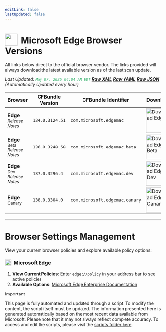 ```yaml
---
editLink: false
lastUpdated: false
---
```


# <img src="/images/edge.png" style="height: 40px; display: inline-block; margin-right: 4px; vertical-align: text-bottom;"> Microsoft Edge Browser Versions

<span class="extra-small">All links below direct to the official browser vendor. The links provided will always download the latest available version as of the last scan update.</span>

<span class="extra-small">_Last Updated: <code style="color : mediumseagreen">May 07, 2025 04:04 AM EDT</code> [**_Raw XML_**](https://github.com/cocopuff2u/BOFA/blob/main/latest_edge_files/edge_latest_versions.xml) [**_Raw YAML_**](https://github.com/cocopuff2u/BOFA/blob/main/latest_edge_files/edge_latest_versions.yaml) [**_Raw JSON_**](https://github.com/cocopuff2u/BOFA/blob/main/latest_edge_files/edge_latest_versions.json) (Automatically Updated every hour)_</span>

| **Browser** | **CFBundle Version** | **CFBundle Identifier** | **Download** |
|------------|-------------------|---------------------|------------|
| **Edge** <br><a href="https://learn.microsoft.com/en-us/deployedge/microsoft-edge-relnote-stable-channel" style="text-decoration: none;"><small>_Release Notes_</small></a> | `134.0.3124.51` | `com.microsoft.edgemac` | <a href="https://officecdn-microsoft-com.akamaized.net/pr/03adf619-38c6-4249-95ff-4a01c0ffc962/MacAutoupdate/MicrosoftEdgeUpdate-134.0.3124.51.pkg"><img src="/images/edge.png" alt="Download Edge" width="80"></a> |
| **Edge** <sup>Beta</sup> <br><a href="https://learn.microsoft.com/en-us/deployedge/microsoft-edge-relnote-beta-channel" style="text-decoration: none;"><small>_Release Notes_</small></a> | `136.0.3240.50` | `com.microsoft.edgemac.beta` | <a href="https://msedge.sf.dl.delivery.mp.microsoft.com/filestreamingservice/files/98a9778b-7ee9-4039-9893-96bc52282019/MicrosoftEdgeBeta-136.0.3240.50.pkg"><img src="/images/edge.png" alt="Download Edge Beta" width="80"></a> |
| **Edge** <sup>Dev</sup> <br><a href="https://learn.microsoft.com/en-us/deployedge/microsoft-edge-relnote-dev-channel" style="text-decoration: none;"><small>_Release Notes_</small></a> | `137.0.3296.4` | `com.microsoft.edgemac.dev` | <a href="https://msedge.sf.dl.delivery.mp.microsoft.com/filestreamingservice/files/70cd1b47-aade-489f-99a1-00f6d1dd5dde/MicrosoftEdgeDev-137.0.3296.4.pkg"><img src="/images/edge_dev.png" alt="Download Edge Dev" width="80"></a> |
| **Edge** <sup>Canary</sup> | `138.0.3304.0` | `com.microsoft.edgemac.canary` | <a href="https://msedge.sf.dl.delivery.mp.microsoft.com/filestreamingservice/files/92b2ff9d-28f1-464f-bee7-5fe09c7fed64/MicrosoftEdgeCanary-138.0.3304.0.pkg"><img src="/images/edge_canary.png" alt="Download Edge Canary" width="80"></a> |

---

# Browser Settings Management

View your current browser policies and explore available policy options:

### <img src="/images/edge.png" style="height: 20px; display: inline-block; margin-right: 4px; vertical-align: text-bottom;"> Microsoft Edge
1. **View Current Policies**: Enter `edge://policy` in your address bar to see active policies
2. **Available Options**: [Microsoft Edge Enterprise Documentation](https://learn.microsoft.com/en-us/deployedge/microsoft-edge-policies)

> [!IMPORTANT]
> This page is fully automated and updated through a script. To modify the content, the script itself must be updated. The information presented here is generated automatically based on the most recent data available from Microsoft. Please note that it may not always reflect complete accuracy. To access and edit the scripts, please visit the [scripts folder here](https://github.com/cocopuff2u/MOFA_WEBSITE/tree/main/update_readme_scripts).

